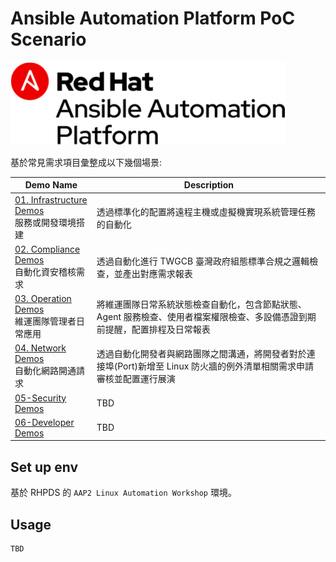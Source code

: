 # Ansible Automation Platform PoC Scenario

![](https://github.com/ansible/workshops/raw/devel/images/rh-ansible-automation-platform.png)

基於常見需求項目彙整成以下幾個場景:

| Demo Name                 | Description|
|---------------------------|------------|
| [01. Infrastructure Demos](01_Infrastructure/README.md) <br> 服務或開發環境搭建  | 透過標準化的配置將遠程主機或虛擬機實現系統管理任務的自動化|
| [02. Compliance Demos](02_Compliance/README.md)<br> 自動化資安稽核需求 | 透過自動化進行 TWGCB 臺灣政府組態標準合規之邏輯檢查，並產出對應需求報表 |
| [03. Operation Demos](03_Operation/README.md)<br> 維運團隊管理者日常應用 | 將維運團隊日常系統狀態檢查自動化，包含節點狀態、Agent 服務檢查、使用者檔案權限檢查、多設備憑證到期前提醒，配置排程及日常報表|
| [04. Network Demos](04_Security/README.md)<br> 自動化網路開通請求 | 透過自動化開發者與網路團隊之間溝通，將開發者對於連接埠(Port)新增至 Linux 防火牆的例外清單相關需求申請審核並配置運行展演 |
| [05-Security Demos](05_Security/README.md)| TBD|
| [06-Developer Demos](06_Developer/README.md)| TBD|


## Set up env
基於 RHPDS 的 `AAP2 Linux Automation Workshop` 環境。

## Usage

```
TBD
```

